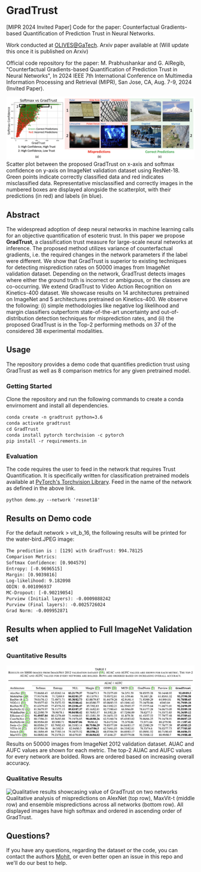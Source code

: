 # GradTrust
[MIPR 2024 Invited Paper] Code for the paper: Counterfactual Gradients-based Quantification of Prediction Trust in Neural Networks.

Work conducted at [OLIVES@GaTech](https://alregib.ece.gatech.edu). Arxiv paper available at (Will update this once it is published on Arxiv)

Official code repository for the paper: M. Prabhushankar and G. AlRegib, "Counterfactual Gradients-based Quantification of Prediction Trust in Neural Networks", In 2024 IEEE 7th International Conference on Multimedia Information Processing and Retrieval (MIPR), San Jose, CA, Aug. 7-9, 2024 (Invited Paper).

![Concept image showcasing value of GradTrust over Softmax](figs/Concept.png)
Scatter plot between the proposed GradTrust on x-axis and softmax confidence on y-axis on ImageNet validation dataset using ResNet-18. Green points indicate correctly classified data and red indicates misclassified data. Representative misclassified and correctly images in the numbered boxes are displayed alongside the scatterplot, with their predictions (in red) and labels (in blue).

## Abstract
The widespread adoption of deep neural networks in machine learning calls for an objective quantification of esoteric trust. In this paper we propose **GradTrust**, a classification trust measure for large-scale neural networks at inference. The proposed method utilizes variance of counterfactual gradients, i.e. the required changes in the network parameters if the label were different. We show that GradTrust is superior to existing techniques for detecting misprediction rates on 50000 images from ImageNet validation dataset. Depending on the network, GradTrust detects images where either the ground truth is incorrect or ambiguous, or the classes are co-occurring. We extend GradTrust to Video Action Recognition on Kinetics-400 dataset. We showcase results on 14 architectures pretrained on ImageNet and 5 architectures pretrained on Kinetics-400. We observe the following: (i) simple methodologies like negative log likelihood and margin classifiers outperform state-of-the-art uncertainty and out-of-distribution detection techniques for misprediction rates, and (ii) the proposed GradTrust is in the Top-2 performing methods on 37 of the considered 38 experimental modalities.

## Usage
The repository provides a demo code that quantifies prediction trust using GradTrust as well as 8 comparison metrics for any given pretrained model.

### Getting Started
Clone the repository and run the following commands to create a conda envirnoment and install all dependencies.
```
conda create -n gradtrust python=3.6
conda activate gradtrust
cd GradTrust
conda install pytorch torchvision -c pytorch
pip install -r requirements.in
```

### Evaluation
The code requires the user to feed in the network that requires Trust Quantification. It is specifically written for classification pretrained models available at [PyTorch's Torchvision Library](https://pytorch.org/vision/stable/models.html). Feed in the name of the network as defined in the above link.

```
python demo.py --network 'resnet18'
```

## Results on Demo code

For the default network > vit_b_16, the following results will be printed for the water-bird.JPEG image:
```
The prediction is : [129] with GradTrust: 994.78125
Comparison Metrics:
Softmax Confidence: [0.904579]
Entropy: [-0.9696515]
Margin: [0.9039816]
Log-likelihood: 9.182098
ODIN: 0.001096937
MC-Dropout: [-0.90219054]
Purview (Initial layers): -0.0009888242
Purview (Final layers): -0.0025726024
Grad Norm: -0.009952871
```
## Results when applied to Full ImageNet Validation set
### Quantitative Results
![Quantitative results showcasing value of GradTrust across 14 networks](figs/Quantitative.png)
Results on 50000 images from ImageNet 2012 validation dataset. AUAC and AUFC values are shown for each metric. The top-2 AUAC and AUFC values for every network are bolded. Rows are ordered based on increasing overall accuracy.

### Qualitative Results
![Qualitative results showcasing value of GradTrust on two networks](figs/Qualitative.png)
Qualitative analysis of mispredictions on AlexNet (top row), MaxVit-t (middle row) and ensemble mispredictions across all networks (bottom row). All displayed images have high softmax and ordered in ascending order of GradTrust.

## Questions?

If you have any questions, regarding the dataset or the code, you can contact the authors [Mohit](mohit.p@gatech.edu), or even better open an issue in this repo and we'll do our best to help.
